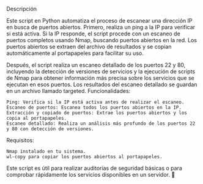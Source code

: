 Descripción

Este script en Python automatiza el proceso de escanear una dirección IP en busca de puertos abiertos. Primero, realiza un ping a la IP para verificar si está activa. Si la IP responde, el script procede con un escaneo de puertos completos usando Nmap, buscando puertos abiertos en la red. Los puertos abiertos se extraen del archivo de resultados y se copian automáticamente al portapapeles para facilitar su uso.

Después, el script realiza un escaneo detallado de los puertos 22 y 80, incluyendo la detección de versiones de servicios y la ejecución de scripts de Nmap para obtener información más precisa sobre los servicios que se ejecutan en esos puertos. Los resultados del escaneo detallado se guardan en un archivo llamado targeted.
Funcionalidades:

    Ping: Verifica si la IP está activa antes de realizar el escaneo.
    Escaneo de puertos: Escanea todos los puertos abiertos en la IP.
    Extracción y copiado de puertos: Extrae los puertos abiertos y los copia al portapapeles.
    Escaneo detallado: Realiza un análisis más profundo de los puertos 22 y 80 con detección de versiones.

Requisitos:

    Nmap instalado en tu sistema.
    wl-copy para copiar los puertos abiertos al portapapeles.

Este script es útil para realizar auditorías de seguridad básicas o para comprobar rápidamente los servicios disponibles en un servidor. 🚀

